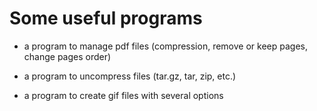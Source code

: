 # Some useful programs
 
- a program to manage pdf files (compression, remove or keep pages, change pages order)

- a program to uncompress files (tar.gz, tar, zip, etc.)

- a program to create gif files with several options

